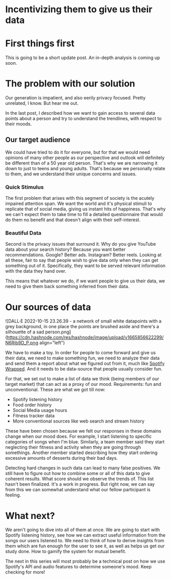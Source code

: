 # Incentivizing them to give us their data

# First things first

This is going to be a short update post. An in-depth analysis is coming up soon.

# The problem with our solution

Our generation is impatient, and also eerily privacy focused. Pretty unrelated, I know. But hear me out.

In the last post, I described how we want to gain access to several data points about a person and try to understand the trendlines, with respect to their moods.

## Our target audience

We could have tried to do it for everyone, but for that we would need opinions of many other people as our perspective and outlook will definitely be different than of a 50 year old person. That's why we are narrowing it down to just to teens and young adults. That's because we personally relate to them, and we understand their unique concerns and issues.

### Quick Stimulus

The first problem that arises with this segment of society is the acutely impaired attention span. We want the world and it's physical stimuli to replicate that of social media, giving us instant hits of happiness. That's why we can't expect them to take time to fill a detailed questionnaire that would do them no benefit and that doesn't align with their self-interest.

### Beautiful Data

Second is the privacy issues that surround it. Why do you give YouTube data about your search history? Because you want better recommendations. Google? Better ads. Instagram? Better reels. Looking at all these, fair to say that people wish to give data only when they can get something out of it. Specifically, they want to be served relevant information with the data they hand over.

This means that whatever we do, if we want people to give us their data, we need to give them back something inferred from their data.

# Our sources of data

![DALL·E 2022-10-15 23.26.39 - a network of small white datapoints with a grey background, in one place the points are brushed aside and there's a silhouette of a sad person.png](https://cdn.hashnode.com/res/hashnode/image/upload/v1665856622299/N6Rib9D_P.png align="left")

We have to make a toy. In order for people to come forward and give us their data, we need to make something fun, we need to analyze their data and send them a report about what we figured out from it, much like [Spotify Wrapped](https://www.spotify.com/us/wrapped/). And it needs to be data-source that people usually consider fun.

For that, we set out to make a list of data we think (being members of our target market) that can act as a proxy of our mood. Requirements: fun and unconventional. These are what we got till now:

* Spotify listening history
* Food order history
* Social Media usage hours
* Fitness tracker data
* More conventional sources like web search and stream history

These have been chosen because we felt our responses in these domains change when our mood does. For example, I start listening to specific categories of songs when I'm blue. Similarly, a team member said they start neglecting their fitness and activity when they are going through somethings. Another member started describing how they start ordering excessive amounts of desserts during their bad days.

Detecting hard changes in such data can lead to many false positives. We still have to figure out how to combine some or all of this data to give coherent results. What score should we observe the trends of. This list hasn't been finalized. It's a work in progress. But right now, we can say from this we can somewhat understand what our fellow participant is feeling.

# What next?

We aren't going to dive into all of them at once. We are going to start with Spotify listening history, see how we can extract useful information from the songs our users listened to. We need to think of how to derive insights from them which are fun enough for the user to see it, as well as helps us get our study done. How to gamify the system for mutual benefit.

The next in this series will most probably be a technical post on how we use Spotify's API and audio features to determine someone's mood. Keep checking for more!